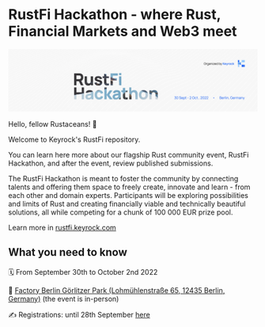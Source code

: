 # RustFi Hackathon - where Rust, Financial Markets and Web3 meet 

![banner](/img/banner.png "banner")

Hello, fellow Rustaceans! 🦀

Welcome to Keyrock's RustFi repository. 

You can learn here more about our flagship Rust community event, RustFi Hackathon, and after the event, review published submissions.

The RustFi Hackathon is meant to foster the community by connecting talents and offering them space to freely create, innovate and learn - from each other and domain experts. Participants will be exploring possibilities and limits of Rust and creating financially viable and technically beautiful solutions, all while competing for a chunk of 100 000 EUR prize pool.

Learn more in [rustfi.keyrock.com](https://rustfi.keyrock.com)

## What you need to know

🗓 From September 30th to October 2nd 2022

📍 [Factory Berlin Görlitzer Park (Lohmühlenstraße 65, 12435 Berlin, Germany)](https://goo.gl/maps/Vc7fK1aAPv3Wy3sb6) (the event is in-person)

✍️ Registrations: until 28th September [here](https://rustfi.keyrock.com)